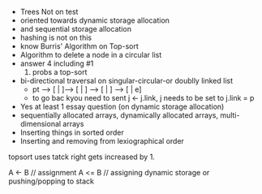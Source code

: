 * Trees Not on test
* oriented towards dynamic storage allocation
* and sequential storage allocation
* hashing is not on this
* know Burris' Algorithm on Top-sort
* Algorithm to delete a node in a circular list
* answer 4 including #1
    1) probs a top-sort
* bi-directional traversal on singular-circular-or doublly linked list
    * pt --> [ | ]--> [ | ] --> [ | ] --> [ | e]
    * to go bac kyou need to sent j <- j.link, j needs to be set to j.link = p
* Yes at least 1 essay question (on dynamic storage allocation)
* sequentially allocated arrays, dynamically allocated arrays, multi-dimensional arrays
*  Inserting things in sorted order
*  Inserting and removing from lexiographical order

topsort uses tatck
right gets increased by 1.



A <- B  // assignment
A <= B  // assigning dynamic storage or pushing/popping to stack
